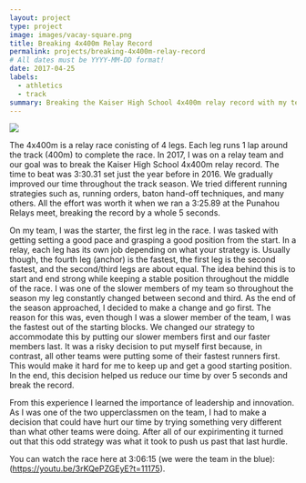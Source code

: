 ```yaml
---
layout: project
type: project
image: images/vacay-square.png
title: Breaking 4x400m Relay Record
permalink: projects/breaking-4x400m-relay-record
# All dates must be YYYY-MM-DD format!
date: 2017-04-25
labels:
  - athletics
  - track
summary: Breaking the Kaiser High School 4x400m relay record with my team. 
---
```


<img class="ui medium right floated rounded image" src="../images/vacay-home-page.png">

The 4x400m is a relay race conisting of 4 legs.  Each leg runs 1 lap around the track (400m) to complete the race.  In 2017, I was on a relay team and our goal was to break the Kaiser High School 4x400m relay record.  The time to beat was 3:30.31 set just the year before in 2016.  We gradually improved our time throughout the track season.  We tried different running strategies such as, running orders, baton hand-off techniques, and many others.  All the effort was worth it when we ran a 3:25.89 at the Punahou Relays meet, breaking the record by a whole 5 seconds.

On my team, I was the starter, the first leg in the race.  I was tasked with getting setting a good pace and grasping a good position from the start.  In a relay, each leg has its own job depending on what your strategy is.  Usually though, the fourth leg (anchor) is the fastest, the first leg is the second fastest, and the second/third legs are about equal.  The idea behind this is to start and end strong while keeping a stable position throughout the middle of the race.  I was one of the slower members of my team so throughout the season my leg constantly changed between second and third.  As the end of the season approached, I decided to make a change and go first.  The reason for this was, even though I was a slower member of the team, I was the fastest out of the starting blocks.  We changed our strategy to accommodate this by putting our slower members first and our faster members last.  It was a risky decision to put myself first because, in contrast, all other teams were putting some of their fastest runners first.  This would make it hard for me to keep up and get a good starting position.  In the end, this decision helped us reduce our time by over 5 seconds and break the record.

From this experience I learned the importance of leadership and innovation.  As I was one of the two upperclassmen on the team, I had to make a decision that could have hurt our time by trying something very different than what other teams were doing.  After all of our expirimenting it turned out that this odd strategy was what it took to push us past that last hurdle.
 
You can watch the race here at 3:06:15 (we were the team in the blue): (https://youtu.be/3rKQePZGEyE?t=11175).
